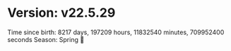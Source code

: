 # Version: v22.5.29
Time since birth: 8217 days, 197209 hours, 11832540 minutes, 709952400 seconds
Season: Spring 🌸
